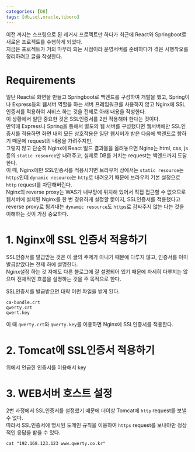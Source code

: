 ```yaml
---
categories: [DB]
tags: [db,sql,oracle,tibero]
---
```


이전 까지는 스프링으로 된 레거시 프로젝트만 하다가 최근에 React와 Springboot로 새로운 프로젝트를 수행하게 되었다.  
지금은 프로젝트가 거의 마무리 되는 시점이라 운영서버를 준비하다가 겪은 시행착오를 정리하려고 글을 작성한다.

# Requirements
일단 React로 화면을 만들고 Springboot로 백엔드를 구성하여 개발을 했고, Spring이나 Express등의 웹서버 역할을 하는 서버 프레임워크를 사용하지 않고 Nginx에 SSL인증서를 적용하여 서비스 하는 것을 전제로 아래 내용을 작성한다.  
이 상황에서 일단 중요한 것은 SSL인증서를 2번 적용해야 한다는 것이다.  
만약에 Express나 Spring을 통해서 별도의 웹 서버를 구성했다면 웹서버에만 SSL인증서를 적용하면 화면 내의 모든 상호작용은 일단 웹서버가 받은 다음에 백엔드로 향하기 때문에 request의 내용을 가려주지만,  
그렇지 않고 단순히 Nginx에 React 빌드 결과물을 올려놓으면 Nginx는 html, css, js등의 `static resource`만 내려주고, 실제로 DB를 거치는 request는 백엔드까지 도달한다.  
이 때, Nginx에만 SSL인증서를 적용시키면 브라우저 상에서는 `static resource`는 `https`인데 `dynamic resource`는 `http`로 내려오기 때문에 브라우저 기본 설정으로 `http` request를 차단해버린다.  
Nginx의 reverse proxy는 WAS가 내부망에 위치해 있어서 직접 접근할 수 없으므로 웹서버에 설치된 Nginx를 한 번 경유하게 설정할 뿐이지, SSL인증서를 적용했다고 reverse proxy로 튕겨내는 `dynamic resource`도 `https`로 감싸주지 않는 다는 것을 이해하는 것이 가장 중요하다.


# 1. Nginx에 SSL 인증서 적용하기
SSL인증서를 발급받는 것은 이 글의 주제가 아니기 때문에 다루지 않고, 인증서를 이미 발급받았다는 전제 하에 설명한다.  
Nginx설정 하는 것 자체도 다른 블로그에 잘 설명되어 있기 때문에 자세히 다루지는 않으며 전체적인 흐름을 설명하는 것을 주 목적으로 한다.

SSL인증서를 발급받으면 대략 이런 파일을 받게 된다.

```
ca-bundle.crt
qwerty.crt
qwert.key
```

이 때 `qwerty.crt`와  `qwerty.key`를 이용하면 Nginx에 SSL인증서를 적용한다.


# 2. Tomcat에 SSL인증서 적용하기

위에서 언급한 인증서를 이용해서 key

# 3. WEB서버 호스트 설정

2번 과정에서 SSL인증서를 설정했기 때문에 더이상 Tomcat에 `http` request를 보낼 수 없다.  
따라서 SSL인증서에 명시된 도메인 규칙을 이용하여 `https` request를 보내야만 정상적인 응답을 받을 수 있다.

`cat "192.168.123.123 www.qwerty.co.kr"`
